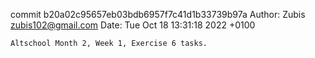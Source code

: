 commit b20a02c95657eb03bdb6957f7c41d1b33739b97a
Author: Zubis <zubis102@gmail.com>
Date:   Tue Oct 18 13:31:18 2022 +0100

    Altschool Month 2, Week 1, Exercise 6 tasks.
